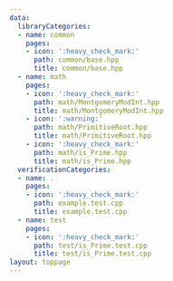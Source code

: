 ```yaml
---
data:
  libraryCategories:
  - name: common
    pages:
    - icon: ':heavy_check_mark:'
      path: common/base.hpp
      title: common/base.hpp
  - name: math
    pages:
    - icon: ':heavy_check_mark:'
      path: math/MontgomeryModInt.hpp
      title: math/MontgomeryModInt.hpp
    - icon: ':warning:'
      path: math/PrimitiveRoot.hpp
      title: math/PrimitiveRoot.hpp
    - icon: ':heavy_check_mark:'
      path: math/is_Prime.hpp
      title: math/is_Prime.hpp
  verificationCategories:
  - name: .
    pages:
    - icon: ':heavy_check_mark:'
      path: example.test.cpp
      title: example.test.cpp
  - name: test
    pages:
    - icon: ':heavy_check_mark:'
      path: test/is_Prime.test.cpp
      title: test/is_Prime.test.cpp
layout: toppage
---
```

